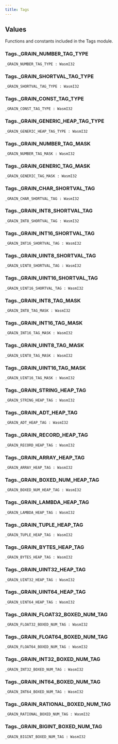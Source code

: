 ```yaml
---
title: Tags
---
```


## Values

Functions and constants included in the Tags module.

### Tags.**_GRAIN_NUMBER_TAG_TYPE**

```grain
_GRAIN_NUMBER_TAG_TYPE : WasmI32
```

### Tags.**_GRAIN_SHORTVAL_TAG_TYPE**

```grain
_GRAIN_SHORTVAL_TAG_TYPE : WasmI32
```

### Tags.**_GRAIN_CONST_TAG_TYPE**

```grain
_GRAIN_CONST_TAG_TYPE : WasmI32
```

### Tags.**_GRAIN_GENERIC_HEAP_TAG_TYPE**

```grain
_GRAIN_GENERIC_HEAP_TAG_TYPE : WasmI32
```

### Tags.**_GRAIN_NUMBER_TAG_MASK**

```grain
_GRAIN_NUMBER_TAG_MASK : WasmI32
```

### Tags.**_GRAIN_GENERIC_TAG_MASK**

```grain
_GRAIN_GENERIC_TAG_MASK : WasmI32
```

### Tags.**_GRAIN_CHAR_SHORTVAL_TAG**

```grain
_GRAIN_CHAR_SHORTVAL_TAG : WasmI32
```

### Tags.**_GRAIN_INT8_SHORTVAL_TAG**

```grain
_GRAIN_INT8_SHORTVAL_TAG : WasmI32
```

### Tags.**_GRAIN_INT16_SHORTVAL_TAG**

```grain
_GRAIN_INT16_SHORTVAL_TAG : WasmI32
```

### Tags.**_GRAIN_UINT8_SHORTVAL_TAG**

```grain
_GRAIN_UINT8_SHORTVAL_TAG : WasmI32
```

### Tags.**_GRAIN_UINT16_SHORTVAL_TAG**

```grain
_GRAIN_UINT16_SHORTVAL_TAG : WasmI32
```

### Tags.**_GRAIN_INT8_TAG_MASK**

```grain
_GRAIN_INT8_TAG_MASK : WasmI32
```

### Tags.**_GRAIN_INT16_TAG_MASK**

```grain
_GRAIN_INT16_TAG_MASK : WasmI32
```

### Tags.**_GRAIN_UINT8_TAG_MASK**

```grain
_GRAIN_UINT8_TAG_MASK : WasmI32
```

### Tags.**_GRAIN_UINT16_TAG_MASK**

```grain
_GRAIN_UINT16_TAG_MASK : WasmI32
```

### Tags.**_GRAIN_STRING_HEAP_TAG**

```grain
_GRAIN_STRING_HEAP_TAG : WasmI32
```

### Tags.**_GRAIN_ADT_HEAP_TAG**

```grain
_GRAIN_ADT_HEAP_TAG : WasmI32
```

### Tags.**_GRAIN_RECORD_HEAP_TAG**

```grain
_GRAIN_RECORD_HEAP_TAG : WasmI32
```

### Tags.**_GRAIN_ARRAY_HEAP_TAG**

```grain
_GRAIN_ARRAY_HEAP_TAG : WasmI32
```

### Tags.**_GRAIN_BOXED_NUM_HEAP_TAG**

```grain
_GRAIN_BOXED_NUM_HEAP_TAG : WasmI32
```

### Tags.**_GRAIN_LAMBDA_HEAP_TAG**

```grain
_GRAIN_LAMBDA_HEAP_TAG : WasmI32
```

### Tags.**_GRAIN_TUPLE_HEAP_TAG**

```grain
_GRAIN_TUPLE_HEAP_TAG : WasmI32
```

### Tags.**_GRAIN_BYTES_HEAP_TAG**

```grain
_GRAIN_BYTES_HEAP_TAG : WasmI32
```

### Tags.**_GRAIN_UINT32_HEAP_TAG**

```grain
_GRAIN_UINT32_HEAP_TAG : WasmI32
```

### Tags.**_GRAIN_UINT64_HEAP_TAG**

```grain
_GRAIN_UINT64_HEAP_TAG : WasmI32
```

### Tags.**_GRAIN_FLOAT32_BOXED_NUM_TAG**

```grain
_GRAIN_FLOAT32_BOXED_NUM_TAG : WasmI32
```

### Tags.**_GRAIN_FLOAT64_BOXED_NUM_TAG**

```grain
_GRAIN_FLOAT64_BOXED_NUM_TAG : WasmI32
```

### Tags.**_GRAIN_INT32_BOXED_NUM_TAG**

```grain
_GRAIN_INT32_BOXED_NUM_TAG : WasmI32
```

### Tags.**_GRAIN_INT64_BOXED_NUM_TAG**

```grain
_GRAIN_INT64_BOXED_NUM_TAG : WasmI32
```

### Tags.**_GRAIN_RATIONAL_BOXED_NUM_TAG**

```grain
_GRAIN_RATIONAL_BOXED_NUM_TAG : WasmI32
```

### Tags.**_GRAIN_BIGINT_BOXED_NUM_TAG**

```grain
_GRAIN_BIGINT_BOXED_NUM_TAG : WasmI32
```

